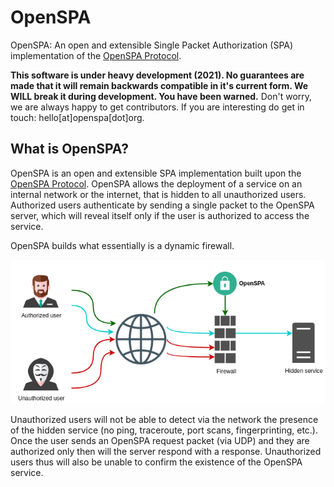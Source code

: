 # OpenSPA
OpenSPA: An open and extensible Single Packet Authorization (SPA) implementation of the [OpenSPA Protocol](./docs/protocol.md).

**This software is under heavy development (2021). No guarantees are made that it will remain backwards compatible in
it's current form.
We WILL break it during development.
You have been warned.**
Don't worry, we are always happy to get contributors. If you are interesting do get in touch: hello[at]openspa[dot]org.

## What is OpenSPA?
OpenSPA is an open and extensible SPA implementation built upon the [OpenSPA Protocol](./docs/protocol.md).
OpenSPA allows the deployment of a service on an internal network or the internet, that is hidden to all unauthorized users.
Authorized users authenticate by sending a single packet to the OpenSPA server, which will reveal itself only if the user is authorized to access the service.

OpenSPA builds what essentially is a dynamic firewall.

![OpenSPA-Demo](docs/assets/openspa_brief.png)

Unauthorized users will not be able to detect via the network the presence of the hidden service (no ping, traceroute, port scans, fingerprinting, etc.).
Once the user sends an OpenSPA request packet (via UDP) and they are authorized only then will the server respond with a response.
Unauthorized users thus will also be unable to confirm the existence of the OpenSPA service.
